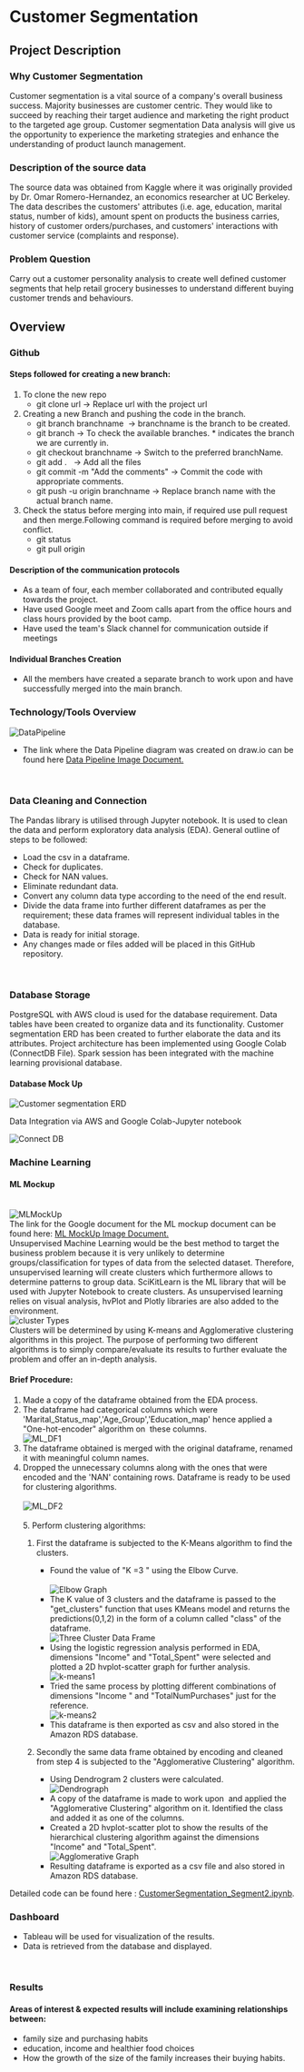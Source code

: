 # Customer Segmentation

## Project Description 

### Why Customer Segmentation
Customer segmentation is a vital source of a company's overall business success. Majority businesses are customer centric. They would
like to succeed by reaching their target audience and marketing the right product to the targeted age group. Customer segmentation
Data analysis will give us the opportunity to experience the marketing strategies and enhance the understanding of product launch 
management.

### Description of the source data
The source data was obtained from Kaggle where it was originally provided by Dr. Omar Romero-Hernandez, an economics researcher at UC Berkeley. The data describes the customers' attributes (i.e. age, education, marital status, number of kids), amount spent on products the business carries, history of customer orders/purchases, and customers' interactions with customer service (complaints and response).  

### Problem Question
Carry out a customer personality analysis to create well defined customer segments that help retail grocery businesses to understand different buying customer trends and behaviours.



## Overview

### Github 
#### Steps followed for creating a new branch:
1. To clone the new repo  
   - git clone url -> Replace url with the project url  <br>
2. Creating a new Branch and pushing the code in the branch.  
   - git branch branchname  -> branchname is the branch to be created.
   - git branch -> To check the available branches. * indicates the branch we are currently in.  
   - git checkout branchname -> Switch to the preferred branchName.  
   - git add .   -> Add all the files  
   - git commit -m "Add the comments" -> Commit the code with appropriate comments.  
   - git push -u origin branchname -> Replace branch name with the actual branch name.  <br>
3. Check the status before merging into main, if required use pull request and then merge.Following command is required before merging to avoid conflict.
   - git status
   - git pull origin <br>

#### Description of the communication protocols
- As a team of four, each member collaborated and contributed equally towards the project.
- Have used Google meet and Zoom calls apart from the office hours and class hours provided by the boot camp.
- Have used the team's Slack channel for communication outside if meetings

#### Individual Branches Creation
- All the members have created a separate branch to work upon and have successfully merged into the main branch.
 

### Technology/Tools Overview
![DataPipeline](https://github.com/nabuhant/CustomerSegmentation/blob/main/Images/Pipeline.PNG)
- The link where the Data Pipeline diagram was created on draw.io can be found here [Data Pipeline Image Document.](https://drive.google.com/file/d/1APNQWqY7bScOVwQ1omL61U-CXKvQPcZ5/view?usp=sharing)
<br> 

### Data Cleaning and Connection
The Pandas library is utilised through Jupyter notebook. It is used to clean the data and perform exploratory data analysis (EDA). 
General outline of steps to be followed: 
- Load the csv in a dataframe.
- Check for duplicates.
- Check for NAN values.
- Eliminate redundant data.
- Convert any column data type according to the need of the end result.
- Divide the data frame into further different dataframes as per the requirement; these data frames  will represent individual tables in the database.
- Data is ready for initial storage.
- Any changes made or files added will be placed in this GitHub repository.
<br>


### Database Storage
PostgreSQL with AWS cloud is used for the database requirement.
Data tables have been created to organize data and its functionality.
Customer segmentation ERD has been created to further elaborate the data and its attributes.
Project architecture has been implemented using Google Colab (ConnectDB File). Spark session has been integrated with the machine learning provisional database.

#### Database Mock Up
![Customer segmentation ERD](https://user-images.githubusercontent.com/96637236/179373640-56fca98c-a7c3-44d7-b189-596236bc2d3e.png)

Data Integration via AWS and Google Colab-Jupyter notebook

![Connect DB ](https://user-images.githubusercontent.com/96637236/179373879-83e3a074-f349-4859-b4a5-ad1e0071eb2e.png)


### Machine Learning
#### ML Mockup
<br> ![MLMockUp](https://github.com/nabuhant/CustomerSegmentation/blob/main/Images/MLMockUp.PNG)<br>
The link for the Google document for the ML mockup document can be found here:
 [ML MockUp Image Document.](https://drive.google.com/file/d/1APNQWqY7bScOVwQ1omL61U-CXKvQPcZ5/view?usp=sharing)
<br> 
Unsupervised Machine Learning would be the best method to target the business problem because it is very unlikely to determine groups/classification for types of data from the selected dataset. Therefore, unsupervised learning will create clusters which furthermore allows to determine patterns to group data. SciKitLearn is the ML library that will be used with Jupyter Notebook to create clusters. As unsupervised learning relies on visual analysis, hvPlot and Plotly libraries are also added to the environment.<br>
![cluster Types](https://github.com/nabuhant/CustomerSegmentation/blob/main/Images/clusterTypes.PNG)
<br>
Clusters will be determined by using K-means and  Agglomerative  clustering algorithms in this project. The purpose of performing two different algorithms is to simply compare/evaluate its results to further evaluate the problem and offer an in-depth analysis.
<br>
#### Brief Procedure: <br>
1. Made a copy of the dataframe obtained from the EDA process.
2. The dataframe had categorical columns which were 'Marital_Status_map','Age_Group','Education_map' hence applied a "One-hot-encoder" algorithm on  these columns.<br>
![ML_DF1](https://github.com/nabuhant/CustomerSegmentation/blob/main/Images/ML1.PNG)<br>
3. The dataframe obtained is merged with the original dataframe, renamed it with meaningful column names.
4. Dropped the unnecessary columns along with the ones that were encoded and the 'NAN' containing rows. Dataframe is ready to be used for clustering algorithms.<br>
<br> ![ML_DF2](https://github.com/nabuhant/CustomerSegmentation/blob/main/Images/ML2.PNG)<br> <br>
5. Perform clustering algorithms:
   1) First the dataframe is subjected to the K-Means algorithm to find the clusters.
         - Found the value of "K =3 " using the Elbow Curve.<br> <br>
         ![Elbow Graph](https://github.com/nabuhant/CustomerSegmentation/blob/main/Images/elbowGraph.PNG) <br>
         - The K value of 3 clusters and the dataframe is passed to the "get_clusters" function that uses KMeans model and returns the predictions(0,1,2) in the form  of a column called "class" of the dataframe. <br>
         ![Three Cluster Data Frame](https://github.com/nabuhant/CustomerSegmentation/blob/main/Images/ThreeClusterDataFrame.PNG)<br>
         - Using the logistic regression analysis performed in EDA, dimensions "Income" and "Total_Spent" were selected and plotted a 2D hvplot-scatter graph for further analysis.<br>
   ![k-means1](https://github.com/nabuhant/CustomerSegmentation/blob/main/Images/k-means1.PNG)<br>
         - Tried the same process by plotting different combinations of dimensions "Income " and "TotalNumPurchases" just for the reference.<br>
   ![k-means2](https://github.com/nabuhant/CustomerSegmentation/blob/main/Images/k-means2.PNG)<br>
         - This dataframe is then exported as csv and also stored in the Amazon RDS database.
         
    2) Secondly the same data frame obtained by encoding and cleaned from step 4 is subjected to the "Agglomerative Clustering" algorithm.
         - Using Dendrogram 2 clusters were calculated.<br>
   ![Dendrograph](https://github.com/nabuhant/CustomerSegmentation/blob/main/Images/Dendrograph.PNG)<br>
         - A copy of the dataframe is made to work upon  and applied the "Agglomerative Clustering" algorithm on it. Identified the class and added it as one of the columns.   
         - Created a 2D hvplot-scatter plot to show the results of the hierarchical clustering algorithm against the dimensions "Income" and "Total_Spent".<br>
   ![Agglomerative Graph](https://github.com/nabuhant/CustomerSegmentation/blob/main/Images/agglomerativeGraph.PNG)<br>
         - Resulting dataframe is exported as a csv file and also stored in Amazon RDS database.<br>
         
Detailed code can be found here : 
[CustomerSegmentation_Segment2.ipynb](https://github.com/nabuhant/CustomerSegmentation/blob/main/CustomerSegmentation_Segment2.ipynb).
   <br>


### Dashboard
- Tableau will be used for visualization of the results.
- Data is retrieved from the database and displayed.
<br>

### Results
#### Areas of interest & expected results will include examining relationships between:
- family size and purchasing habits  
- education, income and healthier food choices   
- How the growth of the size of the family increases their buying habits.
